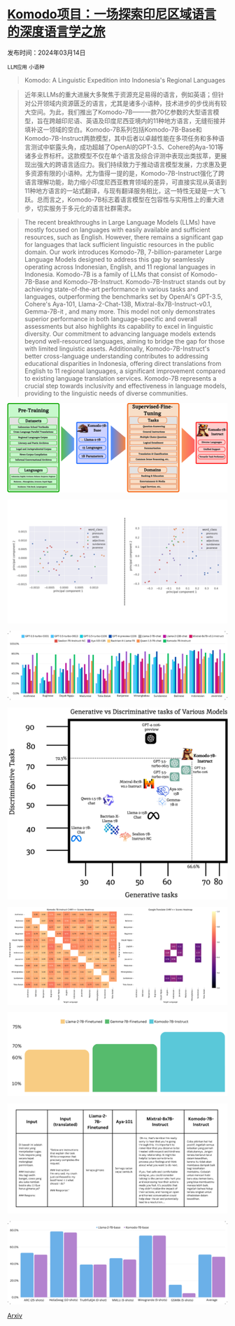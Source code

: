 # [Komodo项目：一场探索印尼区域语言的深度语言学之旅](https://arxiv.org/abs/2403.09362)

发布时间：2024年03月14日

`LLM应用` `小语种`

> Komodo: A Linguistic Expedition into Indonesia's Regional Languages

> 近年来LLMs的重大进展大多聚焦于资源充足易得的语言，例如英语；但针对公开领域内资源匮乏的语言，尤其是诸多小语种，技术进步的步伐尚有较大空间。为此，我们推出了Komodo-7B——一款70亿参数的大型语言模型，旨在跨越印尼语、英语及印度尼西亚境内的11种地方语言，无缝衔接并填补这一领域的空白。Komodo-7B系列包括Komodo-7B-Base和Komodo-7B-Instruct两款模型，其中后者以卓越性能在多项任务和多种语言测试中崭露头角，成功超越了OpenAI的GPT-3.5、Cohere的Aya-101等诸多业界标杆。这款模型不仅在单个语言及综合评测中表现出类拔萃，更展现出强大的跨语言适应力。我们持续致力于推动语言模型发展，力求惠及更多资源有限的小语种。尤为值得一提的是，Komodo-7B-Instruct强化了跨语言理解功能，助力缩小印度尼西亚教育领域的差异，可直接实现从英语到11种地方语言的一站式翻译，与现有翻译服务相比，这一特性无疑是一大飞跃。总而言之，Komodo-7B标志着语言模型在包容性与实用性上的重大进步，切实服务于多元化的语言社群需求。

> The recent breakthroughs in Large Language Models (LLMs) have mostly focused on languages with easily available and sufficient resources, such as English. However, there remains a significant gap for languages that lack sufficient linguistic resources in the public domain. Our work introduces Komodo-7B, 7-billion-parameter Large Language Models designed to address this gap by seamlessly operating across Indonesian, English, and 11 regional languages in Indonesia. Komodo-7B is a family of LLMs that consist of Komodo-7B-Base and Komodo-7B-Instruct. Komodo-7B-Instruct stands out by achieving state-of-the-art performance in various tasks and languages, outperforming the benchmarks set by OpenAI's GPT-3.5, Cohere's Aya-101, Llama-2-Chat-13B, Mixtral-8x7B-Instruct-v0.1, Gemma-7B-it , and many more. This model not only demonstrates superior performance in both language-specific and overall assessments but also highlights its capability to excel in linguistic diversity. Our commitment to advancing language models extends beyond well-resourced languages, aiming to bridge the gap for those with limited linguistic assets. Additionally, Komodo-7B-Instruct's better cross-language understanding contributes to addressing educational disparities in Indonesia, offering direct translations from English to 11 regional languages, a significant improvement compared to existing language translation services. Komodo-7B represents a crucial step towards inclusivity and effectiveness in language models, providing to the linguistic needs of diverse communities.

![Komodo项目：一场探索印尼区域语言的深度语言学之旅](../../../paper_images/2403.09362/x1.png)

![Komodo项目：一场探索印尼区域语言的深度语言学之旅](../../../paper_images/2403.09362/chart-8.png)

![Komodo项目：一场探索印尼区域语言的深度语言学之旅](../../../paper_images/2403.09362/x2.png)

![Komodo项目：一场探索印尼区域语言的深度语言学之旅](../../../paper_images/2403.09362/x3.png)

![Komodo项目：一场探索印尼区域语言的深度语言学之旅](../../../paper_images/2403.09362/merged_heatmaps.png)

![Komodo项目：一场探索印尼区域语言的深度语言学之旅](../../../paper_images/2403.09362/chart-3-1.png)

![Komodo项目：一场探索印尼区域语言的深度语言学之旅](../../../paper_images/2403.09362/manual_instructions.png)

![Komodo项目：一场探索印尼区域语言的深度语言学之旅](../../../paper_images/2403.09362/x4.png)

[Arxiv](https://arxiv.org/abs/2403.09362)